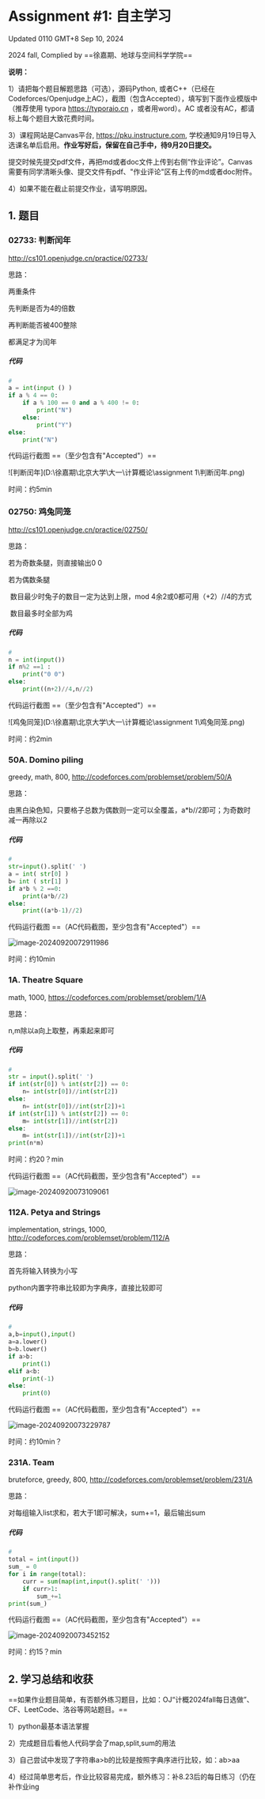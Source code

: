 # Assignment #1: 自主学习

Updated 0110 GMT+8 Sep 10, 2024

2024 fall, Complied by ==徐嘉期、地球与空间科学学院==



**说明：**

1）请把每个题目解题思路（可选），源码Python, 或者C++（已经在Codeforces/Openjudge上AC），截图（包含Accepted），填写到下面作业模版中（推荐使用 typora https://typoraio.cn ，或者用word）。AC 或者没有AC，都请标上每个题目大致花费时间。

3）课程网站是Canvas平台, https://pku.instructure.com, 学校通知9月19日导入选课名单后启用。**作业写好后，保留在自己手中，待9月20日提交。**

提交时候先提交pdf文件，再把md或者doc文件上传到右侧“作业评论”。Canvas需要有同学清晰头像、提交文件有pdf、"作业评论"区有上传的md或者doc附件。

4）如果不能在截止前提交作业，请写明原因。



## 1. 题目

### 02733: 判断闰年

http://cs101.openjudge.cn/practice/02733/



思路：

两重条件

先判断是否为4的倍数

再判断能否被400整除

都满足才为闰年



##### 代码

```python
# 
a = int(input () )
if a % 4 == 0:
    if a % 100 == 0 and a % 400 != 0:
        print("N")
    else:
        print("Y")
else:
    print("N")
```



代码运行截图 ==（至少包含有"Accepted"）==

![判断闰年](D:\徐嘉期\北京大学\大一\计算概论\assignment 1\判断闰年.png)

时间：约5min

### 02750: 鸡兔同笼

http://cs101.openjudge.cn/practice/02750/



思路：

若为奇数条腿，则直接输出0 0 

若为偶数条腿

​	数目最少时兔子的数目一定为达到上限，mod 4余2或0都可用（+2）//4的方式

​	数目最多时全部为鸡

##### 代码

```python
# 
n = int(input())
if n%2 ==1 :
    print("0 0")
else:
    print((n+2)//4,n//2)
```



代码运行截图 ==（至少包含有"Accepted"）==

![鸡兔同笼](D:\徐嘉期\北京大学\大一\计算概论\assignment 1\鸡兔同笼.png)

时间：约2min

### 50A. Domino piling

greedy, math, 800, http://codeforces.com/problemset/problem/50/A



思路：

由黑白染色知，只要格子总数为偶数则一定可以全覆盖，a*b//2即可；为奇数时减一再除以2

##### 代码

```python
# 
str=input().split(' ')
a = int( str[0] )
b= int ( str[1] )
if a*b % 2 ==0:
    print(a*b//2)
else:
    print((a*b-1)//2)
```



代码运行截图 ==（AC代码截图，至少包含有"Accepted"）==

![image-20240920072911986](C:\Users\徐嘉期\AppData\Roaming\Typora\typora-user-images\image-20240920072911986.png)

时间：约10min

### 1A. Theatre Square

math, 1000, https://codeforces.com/problemset/problem/1/A



思路：

n,m除以a向上取整，再乘起来即可

##### 代码

```python
# 
str = input().split(' ')
if int(str[0]) % int(str[2]) == 0:
    n= int(str[0])//int(str[2])
else:
    n= int(str[0])//int(str[2])+1
if int(str[1]) % int(str[2]) == 0:
    m= int(str[1])//int(str[2])
else:
    m= int(str[1])//int(str[2])+1
print(n*m)
```

时间：约20？min

代码运行截图 ==（AC代码截图，至少包含有"Accepted"）==

![image-20240920073109061](C:\Users\徐嘉期\AppData\Roaming\Typora\typora-user-images\image-20240920073109061.png)



### 112A. Petya and Strings

implementation, strings, 1000, http://codeforces.com/problemset/problem/112/A



思路：

首先将输入转换为小写

python内置字符串比较即为字典序，直接比较即可

##### 代码

```python
# 
a,b=input(),input()
a=a.lower()
b=b.lower()
if a>b:
    print(1)
elif a<b:
    print(-1)
else:
    print(0)
```



代码运行截图 ==（AC代码截图，至少包含有"Accepted"）==

![image-20240920073229787](C:\Users\徐嘉期\AppData\Roaming\Typora\typora-user-images\image-20240920073229787.png)

时间：约10min？

### 231A. Team

bruteforce, greedy, 800, http://codeforces.com/problemset/problem/231/A



思路：

对每组输入list求和，若大于1即可解决，sum+=1，最后输出sum

##### 代码

```python
# 
total = int(input())
sum_ = 0
for i in range(total):
    curr = sum(map(int,input().split(' ')))
    if curr>1:
        sum_+=1
print(sum_)
```



代码运行截图 ==（AC代码截图，至少包含有"Accepted"）==

![image-20240920073452152](C:\Users\徐嘉期\AppData\Roaming\Typora\typora-user-images\image-20240920073452152.png)

时间：约15？min

## 2. 学习总结和收获

==如果作业题目简单，有否额外练习题目，比如：OJ“计概2024fall每日选做”、CF、LeetCode、洛谷等网站题目。==

1）python最基本语法掌握

2）完成题目后看他人代码学会了map,split,sum的用法

3）自己尝试中发现了字符串a>b的比较是按照字典序进行比较，如：ab>aa

4）经过简单思考后，作业比较容易完成，额外练习：补8.23后的每日练习（仍在补作业ing




